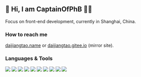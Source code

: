 ## 👋 Hi, I am CaptainOfPhB 👨‍💻

Focus on front-end development, currently in Shanghai, China.

### How to reach me

[daijiangtao.name](https://daijiangtao.name) or [daijiangtao.gitee.io](https://daijiangtao.gitee.io) (mirror site).

### Languages & Tools

![](https://img.shields.io/badge/-html5-red?style=for-the-badge&color=e34f26)
![](https://img.shields.io/badge/-css3-red?style=for-the-badge&color=2c9cd8)
![](https://img.shields.io/badge/-javascript-red?style=for-the-badge&color=f2c904)
![](https://img.shields.io/badge/-typescript-red?style=for-the-badge&color=006cbf)
![](https://img.shields.io/badge/-node-red?style=for-the-badge&color=71af04)
![](https://img.shields.io/badge/-vue-red?style=for-the-badge&color=39aa76)
![](https://img.shields.io/badge/-react-red?style=for-the-badge&color=00caf6)
![](https://img.shields.io/badge/-webpack-red?style=for-the-badge&color=7fc9f2)
![](https://img.shields.io/badge/-rollup-red?style=for-the-badge&color=ed2d2f)
![](https://img.shields.io/badge/-jest-red?style=for-the-badge&color=8a384e)
